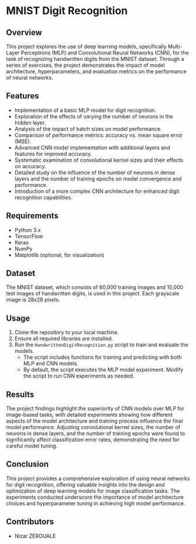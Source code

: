 # MNIST Digit Recognition

## Overview
This project explores the use of deep learning models, specifically Multi-Layer Perceptrons (MLP) and Convolutional Neural Networks (CNN), for the task of recognizing handwritten digits from the MNIST dataset. Through a series of exercises, the project demonstrates the impact of model architecture, hyperparameters, and evaluation metrics on the performance of neural networks.

## Features
- Implementation of a basic MLP model for digit recognition.
- Exploration of the effects of varying the number of neurons in the hidden layer.
- Analysis of the impact of batch sizes on model performance.
- Comparison of performance metrics: accuracy vs. mean square error (MSE).
- Advanced CNN model implementation with additional layers and features for improved accuracy.
- Systematic examination of convolutional kernel sizes and their effects on accuracy.
- Detailed study on the influence of the number of neurons in dense layers and the number of training epochs on model convergence and performance.
- Introduction of a more complex CNN architecture for enhanced digit recognition capabilities.

## Requirements
- Python 3.x
- TensorFlow
- Keras
- NumPy
- Matplotlib (optional, for visualization)

## Dataset
The MNIST dataset, which consists of 60,000 training images and 10,000 test images of handwritten digits, is used in this project. Each grayscale image is 28x28 pixels.

## Usage
1. Clone the repository to your local machine.
2. Ensure all required libraries are installed.
3. Run the `HandwrittenDigitRecognition.py` script to train and evaluate the models.
   - The script includes functions for training and predicting with both MLP and CNN models.
   - By default, the script executes the MLP model experiment. Modify the script to run CNN experiments as needed.

## Results
The project findings highlight the superiority of CNN models over MLP for image-based tasks, with detailed experiments showing how different aspects of the model architecture and training process influence the final model performance. Adjusting convolutional kernel sizes, the number of neurons in dense layers, and the number of training epochs were found to significantly affect classification error rates, demonstrating the need for careful model tuning.

## Conclusion
This project provides a comprehensive exploration of using neural networks for digit recognition, offering valuable insights into the design and optimization of deep learning models for image classification tasks. The experiments conducted underscore the importance of model architecture choices and hyperparameter tuning in achieving high model performance.

## Contributors
- Nizar ZEROUALE


